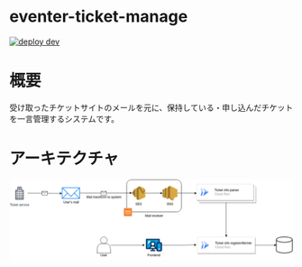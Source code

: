 # eventer-ticket-manage

[![deploy dev](https://github.com/miutaku/eventer-ticket-manage/actions/workflows/dev.yml/badge.svg)](https://github.com/miutaku/eventer-ticket-manage/actions/workflows/dev.yml)

# 概要

受け取ったチケットサイトのメールを元に、保持している・申し込んだチケットを一言管理するシステムです。

# アーキテクチャ

![](./infra-chart.png)
